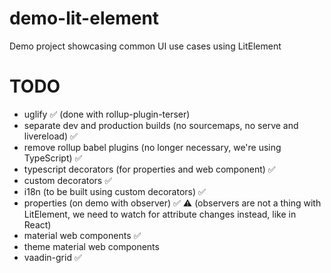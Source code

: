 # demo-lit-element

Demo project showcasing common UI use cases using LitElement

# TODO

- uglify ✅ (done with rollup-plugin-terser)
- separate dev and production builds (no sourcemaps, no serve and livereload) ✅
- remove rollup babel plugins (no longer necessary, we're using TypeScript) ✅
- typescript decorators (for properties and web component) ✅
- custom decorators ✅
- i18n (to be built using custom decorators) ✅
- properties (on demo with observer) ✅ ⚠️ (observers are not a thing with LitElement, we need to watch for attribute changes instead, like in React)
- material web components ✅
- theme material web components
- vaadin-grid ✅
